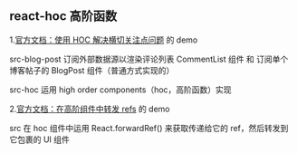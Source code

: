 ## react-hoc 高阶函数

1.[官方文档：使用 HOC 解决横切关注点问题](https://zh-hans.reactjs.org/docs/higher-order-components.html) 的 demo

src-blog-post 订阅外部数据源以渲染评论列表 CommentList 组件 和 订阅单个博客帖子的 BlogPost 组件（普通方式实现的）

src-hoc 运用 high order components（hoc，高阶函数）实现

2.[官方文档：在高阶组件中转发 refs](https://zh-hans.reactjs.org/docs/forwarding-refs.html#forwarding-refs-in-higher-order-components) 的 demo

src 在 hoc 组件中运用 React.forwardRef() 来获取传递给它的 ref，然后转发到它包裹的 UI 组件
